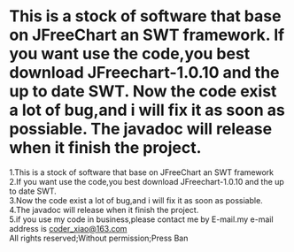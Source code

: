 This is a stock of software that base on JFreeChart an SWT framework.
If you want use the code,you best download JFreechart-1.0.10 and the up to date SWT.
Now the code exist a lot of bug,and i will fix it as soon as possiable.
The javadoc will release when it finish the project.
=======
1.This is a stock of software that base on JFreeChart an SWT framework<br/>
2.If you want use the code,you best download JFreechart-1.0.10 and the up to date SWT.<br/>
3.Now the code exist a lot of bug,and i will fix it as soon as possiable.<br/>
4.The javadoc will release when it finish the project.<br/>
5.if you use my code in business,please contact me by E-mail.my e-mail address is coder_xiao@163.com<br/>
All rights reserved;Without permission;Press Ban<br/>

